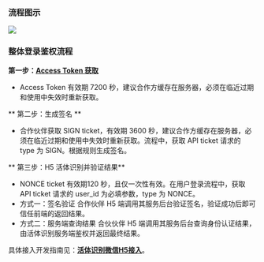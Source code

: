 <!--- 活体识别 H5 登录鉴权 -->
### 流程图示
 ![](https://mc.qcloudimg.com/static/img/9f6823dce23d92e492f3bf6ab199dcf8/image.png)

### 整体登录鉴权流程
**第一步：[Access Token 获取]()**
- Access Token 有效期 7200 秒，建议合作方缓存在服务器，必须在临近过期和使用中失效时重新获取。

** 第二步：生成签名 **
- 合作伙伴获取 SIGN ticket，有效期 3600 秒，建议合作方缓存在服务器，必须在临近过期和使用中失效时重新获取。流程中，获取 API ticket 请求的 type 为 SIGN。根据规则生成签名。

** 第三步：H5 活体识别并验证结果**
- NONCE ticket 有效期120 秒，且仅一次性有效。在用户登录流程中，获取 API ticket 请求的 user_id 为必填参数，type 为 NONCE。
 - 方式一：签名验证
合作伙伴 H5 端调用其服务后台验证签名，验证成功后即可信任前端的返回结果。
 - 方式二：服务端查询结果
合伙伙伴 H5 端调用其服务后台查询身份认证结果，由活体识别服务端鉴权并返回最终结果。

具体接入开发指南见：[**活体识别微信H5接入**]()。
